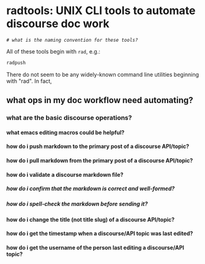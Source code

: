 # radtools: UNIX CLI tools to automate discourse doc work

*`# what is the naming convention for these tools?`*

All of these tools begin with `rad`, e.g.:

``` bash
radpush
```

There do not seem to be any widely-known command line utilities beginning with "rad".  In fact,  
## what ops in my doc workflow need automating?

### what are the basic discourse operations?

#### what emacs editing macros could be helpful?

#### how do i push markdown to the primary post of a discourse API/topic?

#### how do i pull markdown from the primary post of a discourse API/topic?

#### how do i validate a discourse markdown file?

##### how do i confirm that the markdown is correct and well-formed?

##### how do i spell-check the markdown before sending it?

#### how do i change the title (not title slug) of a discourse API/topic?

#### how do i get the timestamp when a discourse/API topic was last edited?

#### how do i get the username of the person last editing a discourse/API topic?
